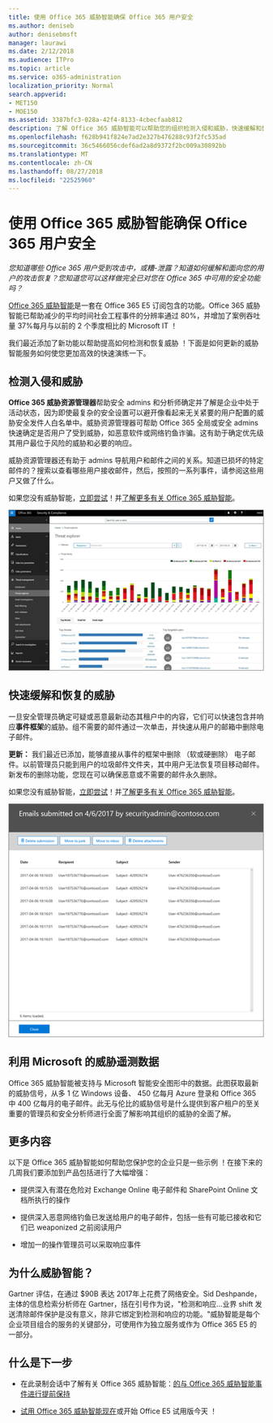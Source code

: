 ```yaml
---
title: 使用 Office 365 威胁智能确保 Office 365 用户安全
ms.author: deniseb
author: denisebmsft
manager: laurawi
ms.date: 2/12/2018
ms.audience: ITPro
ms.topic: article
ms.service: o365-administration
localization_priority: Normal
search.appverid:
- MET150
- MOE150
ms.assetid: 3387bfc3-028a-42f4-8133-4cbecfaab812
description: 了解 Office 365 威胁智能可以帮助您的组织检测入侵和威胁，快速缓解和恢复的威胁。
ms.openlocfilehash: f628b941f824e7ad2e327b476288c93f2fc535ad
ms.sourcegitcommit: 36c5466056cdef6ad2a8d9372f2bc009a30892bb
ms.translationtype: MT
ms.contentlocale: zh-CN
ms.lasthandoff: 08/27/2018
ms.locfileid: "22525960"
---
```

# <a name="keep-your-office-365-users-safe-with-office-365-threat-intelligence"></a>使用 Office 365 威胁智能确保 Office 365 用户安全

 *您知道哪些 Office 365 用户受到攻击中，或糟-泄露？知道如何缓解和面向您的用户的攻击恢复？您知道您可以这样做完全已对您在 Office 365 中可用的安全功能吗？* 
  
[Office 365 威胁智能](office-365-ti.md)是一套在 Office 365 E5 订阅包含的功能。Office 365 威胁智能已帮助减少的平均时间社会工程事件的分辨率通过 80%，并增加了案例吞吐量 37%每月与以前的 2 个季度相比的 Microsoft IT ！ 
  
我们最近添加了新功能以帮助提高如何检测和恢复威胁 ！下面是如何更新的威胁智能服务如何使您更加高效的快速演练一下。
  
## <a name="detect-intrusions-and-threats"></a>检测入侵和威胁

**Office 365 威胁资源管理器**帮助安全 admins 和分析师确定并了解是企业中处于活动状态，因为即使最复杂的安全设置可以避开像看起来无关紧要的用户配置的威胁安全发件人白名单中。威胁资源管理器可帮助 Office 365 全局或安全 admins 快速确定是否用户了受到威胁，如恶意软件或网络钓鱼诈骗。这有助于确定优先级其用户最位于风险的威胁和必要的响应。 
  
威胁资源管理器还有助于 admins 导航用户和邮件之间的关系。知道已损坏的特定邮件的？搜索以查看哪些用户接收邮件，然后，按照的一系列事件，请参阅这些用户又做了什么。

如果您没有威胁智能，[立即尝试](https://aka.ms/tryo365threatintel3)！并[了解更多有关 Office 365 威胁智能](https://aka.ms/readmoreabouto365threatintel)。
  
![在 Office 365 中，按恶意软件系列彩色编码的威胁资源管理器的屏幕截图](media/591338dd-252a-437d-b5f2-87aa42e74b0c.png)
  
## <a name="quickly-mitigate-and-recover-from-threats"></a>快速缓解和恢复的威胁

一旦安全管理员确定可疑或恶意最新动态其租户中的内容，它们可以快速包含并响应**事件框架**的威胁。组不需要的邮件通过一次单击，并快速从用户的邮箱中删除电子邮件。 
  
 **更新：** 我们最近已添加，能够直接从事件的框架中删除 （软或硬删除） 电子邮件。以前管理员只能到用户的垃圾邮件文件夹，其中用户无法恢复项目移动邮件。新发布的删除功能，您现在可以确保恶意或不需要的邮件永久删除。 
  
如果您没有威胁智能，[立即尝试](https://aka.ms/tryo365threatintel3)！并[了解更多有关 Office 365 威胁智能](https://aka.ms/readmoreabouto365threatintel)。
  
![电子邮件事故修正列表的屏幕截图](media/9d8452d3-d8d2-4b26-81f9-76396e08dd17.png)
  
## <a name="leverage-the-threat-telemetry-of-microsoft"></a>利用 Microsoft 的威胁遥测数据

Office 365 威胁智能被支持与 Microsoft 智能安全图形中的数据。此图获取最新的威胁信号，从多 1 亿 Windows 设备、 450 亿每月 Azure 登录和 Office 365 中 400 亿每月的电子邮件。此无与伦比的威胁信号是什么提供到客户租户的至关重要的管理员和安全分析师进行全面了解影响其组织的威胁的全面了解。 
  
## <a name="more-to-come"></a>更多内容

以下是 Office 365 威胁智能如何帮助您保护您的企业只是一些示例 ！在接下来的几周我们要添加到产品包括进行了大幅增强：
  
- 提供深入有潜在危险对 Exchange Online 电子邮件和 SharePoint Online 文档所执行的操作
    
- 提供深入恶意网络钓鱼已发送给用户的电子邮件，包括一些有可能已接收和它们已 weaponized 之前阅读用户
    
- 增加一的操作管理员可以采取响应事件
    
## <a name="why-threat-intelligence"></a>为什么威胁智能？

Gartner 评估，在通过 $90B 表达 2017年上花费了网络安全。Sid Deshpande，主体的信息检索分析师在 Gartner，括在引号作为说，"检测和响应...业界 shift 发送清除邮件保护是没有意义，除非它绑定到检测和响应的功能。"威胁智能是每个企业项目组合的服务的关键部分，可使用作为独立服务或作为 Office 365 E5 的一部分。
  
## <a name="whats-next"></a>什么是下一步

- 在此录制会话中了解有关 Office 365 威胁智能：[的与 Office 365 威胁智能事件进行提前保持](https://myignite.microsoft.com/videos/53723)
    
- [试用 Office 365 威胁智能现在](https://aka.ms/tryo365threatintel3)或开始 Office E5 试用版今天 ！ 
    

